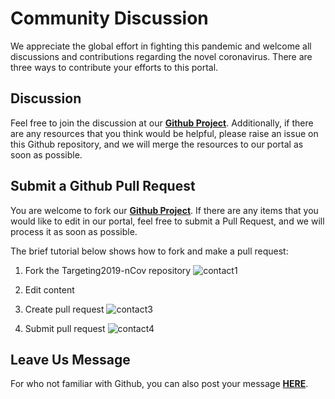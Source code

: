 # Community Discussion
We appreciate the global effort in fighting this pandemic and welcome all discussions and contributions regarding the novel coronavirus. There are three ways to contribute your efforts to this portal. 


## Discussion
Feel free to join the discussion at our [**Github Project**](https://github.com/GHDDI-AILab/Targeting2019-nCoV/issues). Additionally, if there are any resources that you think would be helpful, please raise an issue on this Github repository, and we will merge the resources to our portal as soon as possible.  


## Submit a Github Pull Request
You are welcome to fork our [**Github Project**](https://github.com/GHDDI-AILab/Targeting2019-nCoV/). If there are any items that you would like to edit in our portal, feel free to submit a Pull Request, and we will process it as soon as possible. 

The brief tutorial below shows how to fork and make a pull request:

 1. Fork the Targeting2019-nCov repository
![contact1](http://ghddiai.oss-cn-zhangjiakou.aliyuncs.com/file/contact1.png)
 
 
 2. Edit content 
 
 
 3. Create pull request
![contact3](http://ghddiai.oss-cn-zhangjiakou.aliyuncs.com/file/contact2.png)
 
 
 4. Submit pull request
![contact4](http://ghddiai.oss-cn-zhangjiakou.aliyuncs.com/file/contact3.png)



## Leave Us Message
For who not familiar with Github, you can also post your message [**HERE**](http://ghddionlineform.mikecrm.com/A2r95sT).

<script charset="UTF-8" defer>(function(h){function n(a){return null===a?null:a.scrollHeight>a.clientHeight?a:n(a.parentNode)}function t(b){if(b.data){var f=JSON.parse(b.data);!f.height||p||q||(d.style.height=+f.height+"px");if(f.getter){b={};var f=[].concat(f.getter),k,h=f.length,m,c,g,e;for(k=0;k<h;k++){m=k;c=f[k]||{};c.n&&(m=c.n);g=null;try{switch(c.t){case "window":e=window;break;case "scrollParent":e=n(a)||window;break;default:e=a}if(c.e)if("rect"===c.v){g={};var l=e.getBoundingClientRect();g={top:l.top,left:l.left,width:l.width,height:l.height}}else g=e[c.v].apply(e,[].concat(c.e))||!0;else c.s?(e[c.v]=c.s,g=!0):g=e[c.v]||!1}catch(u){}b[m]=g}b.innerState=!p&&!q;a.contentWindow.postMessage(JSON.stringify({queryRes:b}),"*")}}}for(var r=h.document,b=r.documentElement;b.childNodes.length&&1==b.lastChild.nodeType;)b=b.lastChild;var d=b.parentNode,a=r.createElement("iframe");d.style.overflowY="auto";d.style.overflowX="hidden";var p=d.style.height&&"auto"!==d.style.height,q="absolute"===d.style.position||window.getComputedStyle&&"absolute"===window.getComputedStyle(d,null).getPropertyValue("position")||d.currentStyle&&"absolute"===d.currentStyle.position;h.addEventListener&&h.addEventListener("message",t,!1);a.src="http://ghddionlineform.mikecrm.com/A2r95sT";a.id="mkinA2r95sT";a.onload=function(){a.contentWindow.postMessage(JSON.stringify({cif:1}),"*")};a.frameBorder=0;a.scrolling="no";a.style.display="block";a.style.minWidth="100%";a.style.width="100px";a.style.height="100%";a.style.border="none";a.style.overflow="auto";d.insertBefore(a,b)})(window);</script>
